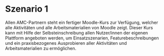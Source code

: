 # Szenario 1

Allen AMC-Partnern steht ein fertiger Moodle-Kurs zur Verfügung, welcher alle Aktivitäten und alle Arbeitsmaterialien von Moodle zeigt. Dieser Kurs kann mit Hilfe der Selbsteinschreibung allen Nutzer/innen der eigenen Plattform angeboten werden, um Einsatzszenarien, Featurebeschreibungen und ein praxisbezogenes Ausprobieren aller Aktivitäten und Arbeitsmaterialien zu ermöglichen.